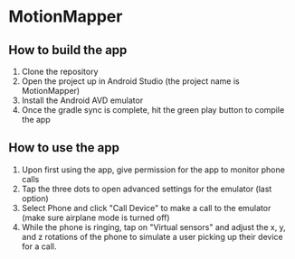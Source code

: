 # MotionMapper
## How to build the app
1) Clone the repository 
2) Open the project up in Android Studio (the project name is MotionMapper)
3) Install the Android AVD emulator
4) Once the gradle sync is complete, hit the green play button to compile the app
## How to use the app 
1) Upon first using the app, give permission for the app to monitor phone calls
2) Tap the three dots to open advanced settings for the emulator (last option)
3) Select Phone and click "Call Device" to make a call to the emulator (make sure airplane mode is turned off)
4) While the phone is ringing, tap on "Virtual sensors" and adjust the x, y, and z rotations of the phone to simulate a user picking up their device for a call. 
